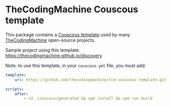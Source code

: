 TheCodingMachine Couscous template
==================================

This package contains a [Couscous template](http://couscous.io/templates.html) used by many [TheCodingMachine](https://www.thecodingmachine.com) open-source projects.
 
Sample project using this template: https://thecodingmachine.github.io/discovery

Note: to use this template, in your `couscous.yml` file, you must add:

```yml
template:
    url: https://github.com/thecodingmachine/tcm-couscous-template.git

scripts:
    after:
        - cd .couscous/generated && npm install && npm run build
```
